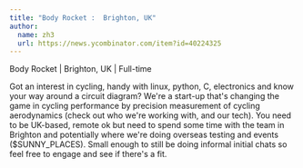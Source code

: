 ```yaml
---
title: "Body Rocket :  Brighton, UK"
author:
  name: zh3
  url: https://news.ycombinator.com/item?id=40224325
---
```

Body Rocket |  Brighton, UK | Full-time

Got an interest in cycling, handy with linux, python, C, electronics and know your way around a circuit diagram? We&#x27;re a start-up that&#x27;s changing the game in cycling performance by precision measurement of cycling aerodynamics (check out who we&#x27;re working with, and our tech). You need to be UK-based, remote ok but need to spend some time with the team in Brighton and potentially where we&#x27;re doing overseas testing and events ($SUNNY_PLACES). Small enough to still be doing informal initial chats so feel free to engage and see if there&#x27;s a fit.
